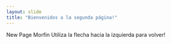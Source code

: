```yaml
---
layout: slide
title: "Bienvenidos a la segunda página!"
---
```

New Page Morfin
Utiliza la flecha hacia la izquierda para volver!
